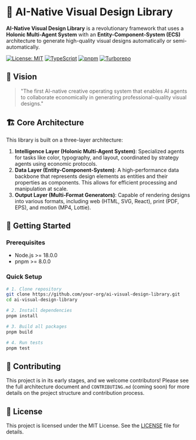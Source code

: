 # 🎨 AI-Native Visual Design Library

**AI-Native Visual Design Library** is a revolutionary framework that uses a **Holonic Multi-Agent System** with an **Entity-Component-System (ECS)** architecture to generate high-quality visual designs automatically or semi-automatically.

[![License: MIT](https://img.shields.io/badge/License-MIT-yellow.svg)](https://opensource.org/licenses/MIT)
[![TypeScript](https://img.shields.io/badge/%3C%2F%3E-TypeScript-%230074c1.svg)](http://www.typescriptlang.org/)
[![pnpm](https://img.shields.io/badge/pnpm-8.15.0-F69220.svg)](https://pnpm.io/)
[![Turborepo](https://img.shields.io/badge/Turborepo-1.10.12-2c3e50.svg)](https://turborepo.org/)

## 🎯 Vision

> "The first AI-native creative operating system that enables AI agents to collaborate economically in generating professional-quality visual designs."

## 🏗️ Core Architecture

This library is built on a three-layer architecture:

1.  **Intelligence Layer (Holonic Multi-Agent System)**: Specialized agents for tasks like color, typography, and layout, coordinated by strategy agents using economic protocols.
2.  **Data Layer (Entity-Component-System)**: A high-performance data backbone that represents design elements as entities and their properties as components. This allows for efficient processing and manipulation at scale.
3.  **Output Layer (Multi-Format Generators)**: Capable of rendering designs into various formats, including web (HTML, SVG, React), print (PDF, EPS), and motion (MP4, Lottie).

## 🚀 Getting Started

### Prerequisites

- Node.js >= 18.0.0
- pnpm >= 8.0.0

### Quick Setup

```bash
# 1. Clone repository
git clone https://github.com/your-org/ai-visual-design-library.git
cd ai-visual-design-library

# 2. Install dependencies
pnpm install

# 3. Build all packages
pnpm build

# 4. Run tests
pnpm test
```

## 🤝 Contributing

This project is in its early stages, and we welcome contributors! Please see the full architecture document and `CONTRIBUTING.md` (coming soon) for more details on the project structure and contribution process.

## 📜 License

This project is licensed under the MIT License. See the [LICENSE](./LICENSE) file for details.